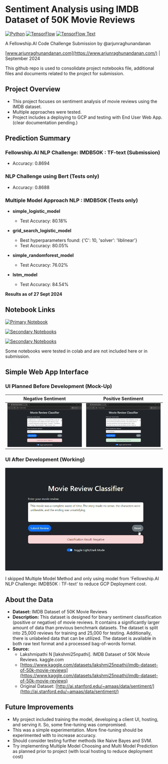 # **Sentiment Analysis using IMDB Dataset of 50K Movie Reviews**

[![Python](https://img.shields.io/badge/Python-3.x-blue)](https://www.python.org/)
[![TensorFlow](https://img.shields.io/badge/TensorFlow-2.x-orange)](https://www.tensorflow.org/)
[![TensorFlow Text](https://img.shields.io/badge/TensorFlow%20Text-latest-yellowgreen)](https://www.tensorflow.org/text)

A Fellowship.AI Code Challenge Submission by @arjunraghunandanan

[www.arjunraghunandanan.com](https://www.arjunraghunandanan.com/) | September 2024

This github repo is used to consolidate project notebooks file, additional files and documents related to the project for submission. 

## Project Overview

* This project focuses on sentiment analysis of movie reviews using the IMDB dataset. 
* Multiple approaches were tested.
* Project includes a deploying to GCP and testing with End User Web App. (clear documentation pending.)

## Prediction Summary

### Fellowship.AI NLP Challenge: IMDB50K : TF-text (Submission)

*   Accuracy: 0.8694

### NLP Challenge using Bert (Tests only)

*   Accuracy: 0.8688

### Multiple Model Approach NLP : IMDB50K (Tests only)

*   **simple_logistic_model** 
    *   Test Accuracy: 80.18%

*   **grid_search_logistic_model** 
    *   Best hyperparameters found: {'C': 10, 'solver': 'liblinear'}
    *   Test Accuracy: 80.05%

*   **simple_randomforest_model** 
    *   Test Accuracy: 76.02%

*   **lstm_model** 
    *   Test Accuracy: 84.54%

**Results as of 27 Sept 2024**

## Notebook Links

[![Primary Notebook](https://img.shields.io/badge/Primary_Notebook-Fellowship.AI_NLP_Challenge:_IMDB50K_:_TF--text-red)](https://www.kaggle.com/code/arjunraghunandanan/fellowship-ai-nlp-challenge-imdb50k-tf-text)

[![Secondary Notebooks](https://img.shields.io/badge/Secondary_Notebooks-NLP_Challenge_using_Bert-green)](https://www.kaggle.com/code/arjunraghunandanan/nlp-challenge-using-bert)

[![Secondary Notebooks](https://img.shields.io/badge/Secondary_Notebooks-Multiple_Model_Approach_NLP_:_IMDB50K-green)](https://www.kaggle.com/code/arjunraghunandanan/multiple-model-approach-nlp-imdb50k)

Some notebooks were tested in colab and are not included here or in submission. 

## Simple Web App Interface
###  UI Planned Before Development (Mock-Up)

| Negative Sentiment | Positive Sentiment |
|---|---|
| ![Before-Completion-UI-Mock-Up-Negative](webapp/Before-Completion-UI-Mock-Up-Negative.jpg) | ![Before-Completion-UI-Mock-Up-Positive](webapp/Before-Completion-UI-Mock-Up-Positive.jpg) |

### UI After Development (Working)

![Final UI Working Negative](webapp/Final-UI-Working-Negative.jpg) 

I skipped Multiple Model Method and only using model from 'Fellowship.AI NLP Challenge: IMDB50K : TF-text' to reduce GCP Deployment cost.

## About the Data

* **Dataset:** IMDB Dataset of 50K Movie Reviews
* **Description:** This dataset is designed for binary sentiment classification (positive or negative) of movie reviews. It contains a significantly larger amount of data than previous benchmark datasets. The dataset is split into 25,000 reviews for training and 25,000 for testing. Additionally, there is unlabeled data that can be utilized. The dataset is available in both raw text format and a processed bag-of-words format.
* **Source:**
    * Lakshmipathi N [lakshmi25npathi]. IMDB Dataset of 50K Movie Reviews. kaggle.com
    * [https://www.kaggle.com/datasets/lakshmi25npathi/imdb-dataset-of-50k-movie-reviews](https://www.kaggle.com/datasets/lakshmi25npathi/imdb-dataset-of-50k-movie-reviews)
    * Original Dataset: [http://ai.stanford.edu/~amaas/data/sentiment/](http://ai.stanford.edu/~amaas/data/sentiment/)

## Future Improvements

*   My project included training the model, developing a client UI, hosting, and serving it. So, some fine-tuning was compromised.
*   This was a simple experimentation. More fine-tuning should be experimented with to increase accuracy. 
*   Should consider testing further methods like Naive Bayes and SVM.
*   Try implementing Multiple Model Choosing and Multi Model Prediction as planned prior to project (with local hosting to reduce deployment cost)
